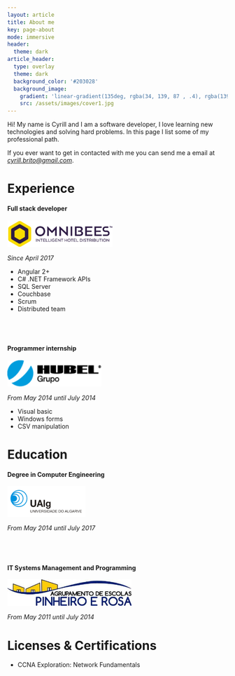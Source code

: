 ```yaml
---
layout: article
title: About me
key: page-about
mode: immersive
header:
  theme: dark
article_header:
  type: overlay
  theme: dark
  background_color: '#203028'
  background_image:
    gradient: 'linear-gradient(135deg, rgba(34, 139, 87 , .4), rgba(139, 34, 139, .4))'
    src: /assets/images/cover1.jpg
---
```


Hi! My name is Cyrill and I am a software developer, I love learning new technologies and solving hard problems. In this page I list some of my professional path. 

If you ever want to get in contacted with me you can send me a email at *cyrill.brito@gmail.com*.

# Experience

#### Full stack developer

<img src="/assets/images/omnibees.png" height="60px">


*Since April 2017*

* Angular 2+
* C# .NET Framework APIs
* SQL Server
* Couchbase
* Scrum
* Distributed team

<div style="height:40px"></div>

#### Programmer internship

<img src="/assets/images/hubel.png" height="60px">

*From May 2014 until July 2014*

* Visual basic
* Windows forms
* CSV manipulation


# Education


#### Degree in Computer Engineering

<img src="/assets/images/ualg.png" height="70px">

*From May 2014 until July 2017*

<div style="height:40px"></div>


#### IT Systems Management and Programming

<img src="/assets/images/aeprosa.jfif" height="60px">

*From May 2011 until July 2014*


# Licenses & Certifications

* CCNA Exploration: Network Fundamentals

<!-- # Skills -->
